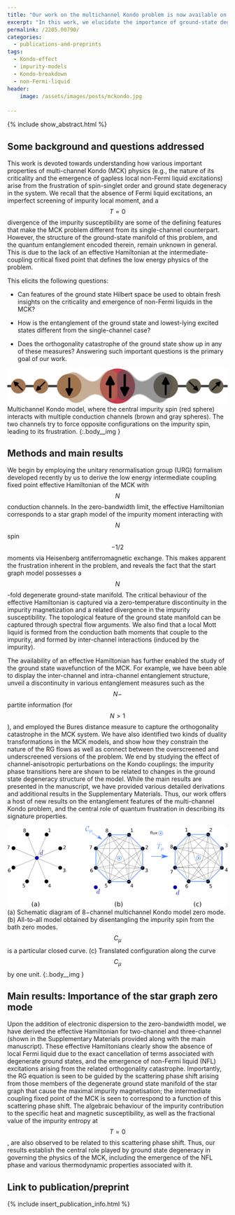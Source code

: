 ```yaml
---
title: "Our work on the multichannel Kondo problem is now available on the arxiv."
excerpt: "In this work, we elucidate the importance of ground-state degeneracy and frustration in determining the physics of the multichannel Kondo model."
permalink: /2205.00790/
categories:
  - publications-and-preprints
tags:
  - Kondo-effect
  - impurity-models
  - Kondo-breakdown
  - non-Fermi-liquid
header:
    image: /assets/images/posts/mckondo.jpg

---
```


{% include show_abstract.html %}

## Some background and questions addressed

This work is devoted towards understanding how various important properties of multi-channel Kondo (MCK) physics (e.g., the nature of its criticality and the emergence of gapless local non-Fermi liquid excitations) arise from the frustration of spin-singlet order and ground state degeneracy in the system. We recall that the absence of Fermi liquid excitations, an imperfect screening of impurity local moment, and a $$T=0$$ divergence of the impurity susceptibility are some of the defining features that make the MCK problem different from its single-channel counterpart. However, the structure of the ground-state manifold of this problem, and the quantum entanglement encoded therein, remain unknown in general. This is due to the lack of an effective Hamiltonian at the intermediate-coupling critical fixed point that defines the low energy physics of the problem. 

This elicits the following questions:
- Can features of the ground state Hilbert space be used to obtain fresh insights on the criticality and emergence of non-Fermi liquids in the MCK?

- How is the entanglement of the ground state and lowest-lying excited states different from the single-channel case?

- Does the orthogonality catastrophe of the ground state show up in any of these measures? Answering such important questions is the primary goal of our work.

![](/assets/images/mck/mckondo.svg)
Multichannel Kondo model, where the central impurity spin (red sphere) interacts with multiple conduction channels (brown and gray spheres). The two channels try to force opposite configurations on the impurity spin, leading to its frustration.
{:.body__img }

## Methods and main results

We begin by employing the unitary renormalisation group (URG) formalism developed recently by us to derive the low energy intermediate coupling fixed point effective Hamiltonian of the MCK with $$N$$ conduction channels. In the zero-bandwidth limit, the effective Hamiltonian corresponds to a star graph model of the impurity moment interacting with $$N$$ spin$$-1/2$$ moments via Heisenberg antiferromagnetic exchange. This makes apparent the frustration inherent in the problem, and reveals the fact that the start graph model possesses a $$N$$-fold degenerate ground-state manifold. The critical behaviour of the effective Hamiltonian is captured via a zero-temperature discontinuity in the impurity magnetization and a related divergence in the impurity susceptibility. The topological feature of the ground state manifold can be captured through spectral flow arguments. We also find that a local Mott liquid is formed from the conduction bath moments that couple to the impurity, and formed by inter-channel interactions (induced by the impurity). 

The availability of an effective Hamiltonian has further enabled the study of the ground state wavefunction of the MCK. For example, we have been able to display the inter-channel and intra-channel entanglement structure, unveil a discontinuity in various entanglement measures such as the $$N-$$partite information (for $$N>1$$), and employed the Bures distance measure to capture the orthogonality catastrophe in the MCK system. We have also identified two kinds of duality transformations in the MCK models, and show how they constrain the nature of the RG flows as well as connect between the overscreened and underscreened versions of the problem. We end by studying the effect of channel-anisotropic perturbations on the Kondo couplings: the impurity phase transitions here are shown to be related to changes in the ground state degeneracy structure of the model. While the main results are presented in the manuscript, we have provided various detailed derivations and additional results in the Supplementary Materials. Thus, our work offers a host of new results on the entanglement features of the multi-channel Kondo problem, and the central role of quantum frustration in describing its signature properties.

![](/assets/images/mck/zero_mode.png)
(a) Schematic diagram of 8−channel multichannel Kondo model zero mode. (b) All-to-all model obtained by disentangling the impurity spin from the bath zero modes. $$C_\mu$$ is a particular closed
curve. (c) Translated configuration along the curve $$C_\mu$$ by one unit.
{:.body__img }

## Main results: Importance of the star graph zero mode

Upon the addition of electronic dispersion to the zero-bandwidth model, we have derived the effective Hamiltonian for two-channel and three-channel (shown in the Supplementary Materials provided along with the main manuscript). These effective Hamiltonians clearly show the absence of local Fermi liquid due to the exact cancellation of terms associated with degenerate ground states, and the emergence of non-Fermi liquid (NFL) excitations arising from the related orthogonality catastrophe. Importantly, the RG equation is seen to be guided by the scattering phase shift arising from those members of the degenerate ground state manifold of the star graph that cause the maximal impurity magnetisation; the intermediate coupling fixed point of the MCK is seen to correspond to a function of this scattering phase shift. The algebraic behaviour of the impurity contribution to the specific heat and magnetic susceptibility, as well as the fractional value of the impurity entropy at $$T=0$$, are also observed to be related to this scattering phase shift. Thus, our results establish the central role played by ground state degeneracy in governing the physics of the MCK, including the emergence of the NFL phase and various thermodynamic properties associated with it. 

## Link to publication/preprint

{% include insert_publication_info.html %}
